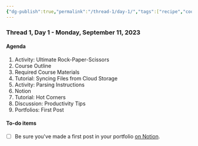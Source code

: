 ```yaml
---
{"dg-publish":true,"permalink":"/thread-1/day-1/","tags":["recipe","cooking"],"dgHomeLink":true}
---
```


### Thread 1, Day 1 - Monday, September 11, 2023
#### Agenda
1. Activity: Ultimate Rock-Paper-Scissors
1. Course Outline
1. Required Course Materials
1. Tutorial: Syncing Files from Cloud Storage
1. Activity: Parsing Instructions
1. Notion
1. Tutorial: Hot Corners
1. Discussion: Productivity Tips
1. Portfolios: First Post

#### To-do items
- [ ] Be sure you've made a first post in your portfolio [on Notion](https://notion.so).